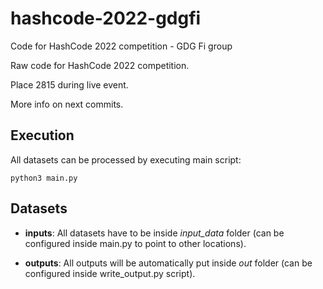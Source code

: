 # hashcode-2022-gdgfi
Code for HashCode 2022 competition - GDG Fi group

Raw code for HashCode 2022 competition.

Place 2815 during live event.

More info on next commits.

## Execution

All datasets can be processed by executing main script:

```
python3 main.py
```

## Datasets

- **inputs**: All datasets have to be inside *input_data* folder (can be configured inside main.py to point to other locations).

- **outputs**: All outputs will be automatically put inside *out* folder (can be configured inside write_output.py script).